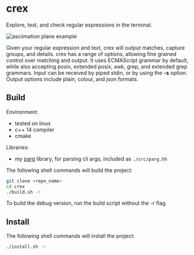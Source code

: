 # crex
Explore, test, and check regular expressions in the terminal.

![asciimation plane example](https://raw.githubusercontent.com/octobanana/crex/master/assets/crex.png)

Given your regular expression and text, crex will output matches, capture groups, and details.
crex has a range of options, allowing fine grained control over matching and output.
It uses ECMAScript grammar by default, while also accepting posix, extended posix, awk, grep, and extended grep grammars.
Input can be received by piped stdin, or by using the __-s__ option.
Output options include plain, colour, and json formats.

## Build
Environment:
* tested on linux
* c++ 14 compiler
* cmake

Libraries:
* my [parg](https://github.com/octobanana/parg) library, for parsing cli args, included as `./src/parg.hh`

The following shell commands will build the project:
```bash
git clone <repo_name>
cd crex
./build.sh -r
```
To build the debug version, run the build script without the -r flag.

## Install
The following shell commands will install the project:
```bash
./install.sh -r
```
